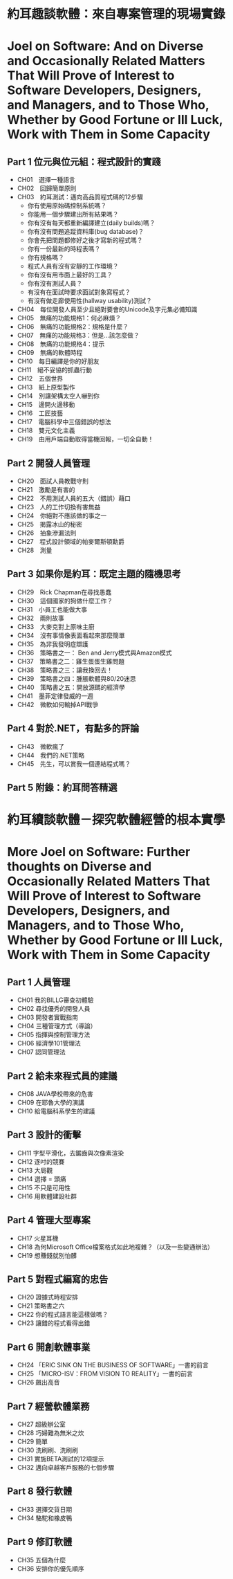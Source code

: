 # 約耳趣談軟體：來自專案管理的現場實錄
# Joel on Software: And on Diverse and Occasionally Related Matters That Will Prove of Interest to Software Developers, Designers, and Managers, and to Those Who, Whether by Good Fortune or Ill Luck, Work with Them in Some Capacity

## Part 1 位元與位元組：程式設計的實踐
- CH01　選擇一種語言
- CH02　回歸簡單原則
- CH03　約耳測試：邁向高品質程式碼的12步驟
    - 你有使用原始碼控制系統嗎？
    - 你能用一個步驟建出所有結果嗎？
    - 你有沒有每天都重新編譯建立(daily builds)嗎？
    - 你有沒有問題追蹤資料庫(bug database)？
    - 你會先把問題都修好之後才寫新的程式嗎？
    - 你有一份最新的時程表嗎？
    - 你有規格嗎？
    - 程式人員有沒有安靜的工作環境？
    - 你有沒有用市面上最好的工具？
    - 你有沒有測試人員？
    - 有沒有在面試時要求面試對象寫程式？
    - 有沒有做走廊使用性(hallway usability)測試？
- CH04　每位開發人員至少且絕對要會的Unicode及字元集必備知識
- CH05　無痛的功能規格1：何必麻煩？
- CH06　無痛的功能規格2：規格是什麼？
- CH07　無痛的功能規格3：但是…該怎麼做？
- CH08　無痛的功能規格4：提示
- CH09　無痛的軟體時程
- CH10　每日編譯是你的好朋友
- CH11　絕不妥協的抓蟲行動
- CH12　五個世界
- CH13　紙上原型製作
- CH14　別讓架構太空人嚇到你
- CH15　邊開火邊移動
- CH16　工匠技藝
- CH17　電腦科學中三個錯誤的想法
- CH18　雙元文化主義
- CH19　由用戶端自動取得當機回報，一切全自動！

## Part 2 開發人員管理
- CH20　面試人員教戰守則
- CH21　激勵是有害的
- CH22　不用測試人員的五大（錯誤）藉口
- CH23　人的工作切換有害無益
- CH24　你絕對不應該做的事之一
- CH25　揭露冰山的秘密
- CH26　抽象滲漏法則
- CH27　程式設計領域的帕麥爾斯頓勳爵
- CH28　測量

## Part 3 如果你是約耳：既定主題的隨機思考
- CH29　Rick Chapman在尋找愚蠢
- CH30　這個國家的狗做什麼工作？
- CH31　小員工也能做大事
- CH32　兩則故事
- CH33　大麥克對上原味主廚
- CH34　沒有事情像表面看起來那麼簡單
- CH35　為非我發明症辯護
- CH36　策略書之一： Ben and Jerry模式與Amazon模式
- CH37　策略書之二：雞生蛋蛋生雞問題
- CH38　策略書之三：讓我換回去！
- CH39　策略書之四：腫脹軟體與80/20迷思
- CH40　策略書之五：開放源碼的經濟學
- CH41　墨菲定律發威的一週
- CH42　微軟如何輸掉API戰爭
 
## Part 4 對於.NET，有點多的評論
- CH43　微軟瘋了
- CH44　我們的.NET策略
- CH45　先生，可以賞我一個連結程式嗎？

## Part 5 附錄：約耳問答精選


# 約耳續談軟體－探究軟體經營的根本實學
# More Joel on Software: Further thoughts on Diverse and Occasionally Related Matters That Will Prove of Interest to Software Developers, Designers, and Managers, and to Those Who, Whether by Good Fortune or Ill Luck, Work with Them in Some Capacity

## Part 1 人員管理
- CH01 我的BILLG審查初體驗
- CH02 尋找優秀的開發人員
- CH03 開發者實戰指南
- CH04 三種管理方式（導論）
- CH05 指揮與控制管理方法
- CH06 經濟學101管理法
- CH07 認同管理法
 
## Part 2 給未來程式員的建議
- CH08 JAVA學校帶來的危害
- CH09 在耶魯大學的演講
- CH10 給電腦科系學生的建議

## Part 3 設計的衝擊
- CH11 字型平滑化，去鋸齒與次像素渲染
- CH12 逐吋的競賽
- CH13 大局觀
- CH14 選擇 = 頭痛
- CH15 不只是可用性
- CH16 用軟體建設社群

## Part 4 管理大型專案
- CH17 火星耳機
- CH18 為何Microsoft Office檔案格式如此地複雜？（以及一些變通辦法）
- CH19 想賺錢就別怕髒

## Part 5 對程式編寫的忠告
- CH20 證據式時程安排
- CH21 策略書之六
- CH22 你的程式語言能這樣做嗎？
- CH23 讓錯的程式看得出錯

## Part 6 開創軟體事業
- CH24 「ERIC SINK ON THE BUSINESS OF SOFTWARE」一書的前言
- CH25 「MICRO-ISV：FROM VISION TO REALITY」一書的前言
- CH26 飆出高音

## Part 7 經營軟體業務
- CH27 超級辦公室
- CH28 巧婦難為無米之炊
- CH29 簡單
- CH30 洗刷刷、洗刷刷
- CH31 實施BETA測試的12項提示
- CH32 邁向卓越客戶服務的七個步驟

## Part 8 發行軟體
- CH33 選擇交貨日期
- CH34 駱駝和橡皮鴨

## Part 9 修訂軟體
- CH35 五個為什麼
- CH36 安排你的優先順序